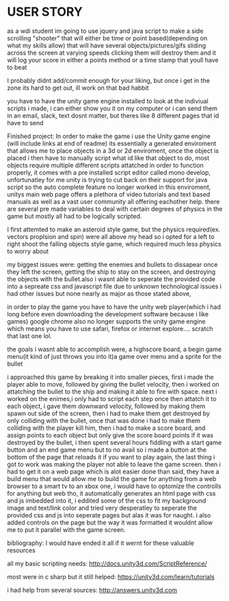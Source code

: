 <h1> USER STORY</h1>
as a wdi student im going to use jquery and java script to make a side scrolling "shooter" that will either be time or point based(depending on what my skills allow) that will have several objects/pictures/gifs sliding across the screen at varying speeds clicking them will destroy them and it will log your score in either a points method or a time stamp that youll have to beat
 
 I probably didnt add/commit enough for your liking, but once i get in the zone its hard to get out, ill work on that bad habbit

you have to have the unity game engine installed to look at the indiviual scripts i made, i can either show you it on my computer or i can send them in an email, slack, text dosnt matter, but theres like 8 different pages that id have to send

 Finished project:
 In order to make the game i use the Unity game engine (will include links at end of readme) its essentially a generated enviroment that allows me to place objects in a 3d or 2d enviroment, once the object is placed i then have to manually script what id like that object to do, most objects require multiple different scripts attatched in order to function properly, it comes with a pre installed script editor called mono develop, unfortunatley for me unity is trying to cut back on their support for java script so the auto complete feature no longer worked in this enviroment, unitys main web page offers a plethora of video tutorials and text based manuals as well as a vast user community all offering eachother help. there are several pre made variables to deal with certain degrees of physics in the game but mostly all had to be logically scripted.

 I first attemted to make an asteroid style game, but the physics required(ex. vectors proplsion and spin) were all above my head so i opted for a left to right shoot the falling objects style game, which required much less physics to worry about

 my biggest issues were: getting the enemies and bullets to dissapear once they left the screen, getting the ship to stay on the screen, and destroying the objects with the bullet.also i wasnt able to seperate the provided code into a sepreate css and javascript file due to unknown technological issues
 i had other issues but none nearly as major as those stated above,

 in order to play the game you have to have the unity web player(which i had long before even downloading the development software because i like games) google chrome also no longer supports the unity game engine which means you have to use safari, firefox or internet explore.... scratch that last one lol.

 the goals i wasnt able to accomplish were, a highscore board, a begin game menu(it kind of just throws you into it)a game over menu and a sprite for the bullet

 i approached this game by breaking it into smaller pieces, first i made the player able to move, followed by giving the bullet velocity, then i worked on attatching the bullet to the ship and making it able to fire with space. next i worked on the enimes,i only had to script each step once then attatch it to each object, i gave them downward velocity, followed by making them spawn out side of the screen, then i had to make them get destroyed by only colliding with the bullet, once that was done i had to make them colliding with the player kill him, then i had to make a score board, and assign points to each object but only give the score board points if it was destroyed by the bullet, i then spent several hours fiddling with a start game button and an end game menu but to no avail so i made a button at the bottom of the page that reloads it if you want to play again, the last thing i got to work was making the player not able to leave the game screen. then i had to get it on a web page which is alot easier done than said, they have a build menu that would allow me to build the game for anything from a web browser to a smart tv to an xbox one, i would have to optomize the controlls for anything but web tho, it automatically generates an html page with css and js imbedded into it, i eddited some of the css to fit my background image and text/link color and tried very desperatley to seperate the provided css and js into seperate pages but alas it was for naught. i also added controls on the page but the way it was formatted it wouldnt allow me to put it parallel with the game screen.

 bibliography: I would have ended it all if it wernt for these valuable resources 

 all my basic scripting needs: http://docs.unity3d.com/ScriptReference/

 most were in c sharp but it still helped: https://unity3d.com/learn/tutorials

 i had help from several sources: http://answers.unity3d.com

